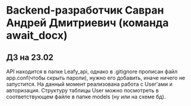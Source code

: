 # Backend-разработчик Савран Андрей Дмитриевич (команда await_docx)
## ДЗ на 23.02
API находится в папке Leafy_api, однако в .gitignore прописан файл app.conf(чтобы скрыть пароли), нужно его добавить, иначе ничего не запустится. На данный момент реализована работа с User'ами и авторизация. Структуру таблицы User можно посмотреть в соответствующем файле в папке models (ну или на схеме бд).

